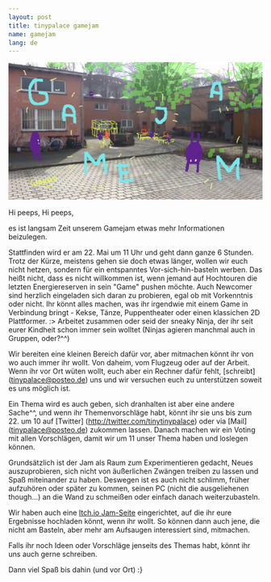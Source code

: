 ```yaml
---
layout: post
title: tinypalace gamejam
name: gamejam
lang: de
---
```


![](/assets/img/gamejam2.png)

Hi peeps,
Hi peeps,

es ist langsam Zeit unserem Gamejam etwas mehr Informationen beizulegen.

Stattfinden wird er am 22. Mai um 11 Uhr und geht dann ganze 6 Stunden.
Trotz der Kürze, meistens gehen sie doch etwas länger, wollen wir euch nicht hetzen, sondern für ein entspanntes Vor-sich-hin-basteln werben.
Das heißt nicht, dass es nicht willkommen ist, wenn jemand auf Hochtouren die letzten Energiereserven in sein "Game" pushen möchte.
Auch Newcomer sind herzlich eingeladen sich daran zu probieren, egal ob mit Vorkenntnis oder nicht.
Ihr könnt alles machen, was ihr irgendwie mit einem Game in Verbindung bringt - Kekse, Tänze, Puppentheater oder einen klassichen 2D Plattformer. :>
Arbeitet zusammen oder seid der sneaky Ninja, der ihr seit eurer Kindheit schon immer sein wolltet (Ninjas agieren manchmal auch in Gruppen, oder?^^)

Wir bereiten eine kleinen Bereich dafür vor, aber mitmachen könnt ihr von wo auch immer ihr wollt. Von daheim, vom Flugzeug oder auf der Arbeit.
Wenn ihr vor Ort wüten wollt, euch aber ein Rechner dafür fehlt, [schreibt] (tinypalace@posteo.de) uns und wir versuchen euch zu unterstützen soweit es uns möglich ist.

Ein Thema wird es auch geben, sich dranhalten ist aber eine andere Sache^^, und wenn ihr Themenvorschläge habt, könnt ihr sie uns bis zum 22. um 10 auf [Twitter] (http://twitter.com/tinytinypalace) oder via [Mail] (tinypalace@posteo.de) zukommen lassen.
Danach machen wir ein Voting mit allen Vorschlägen, damit wir um 11 unser Thema haben und loslegen können.

Grundsätzlich ist der Jam als Raum zum Experimentieren gedacht, Neues auszuprobieren, sich nicht von äußerlichen Zwängen treiben zu lassen und Spaß miteinander zu haben.
Deswegen ist es auch nicht schlimm, früher aufzuhören oder später zu kommen, seinen PC (nicht die ausgeliehenen though...) an die Wand zu schmeißen oder einfach danach weiterzubasteln.

Wir haben auch eine [Itch.io Jam-Seite](https://itch.io/jam/tinypalace) eingerichtet, auf die ihr eure Ergebnisse hochladen könnt, wenn ihr wollt.
So können dann auch jene, die nicht am Basteln, aber mehr am Aufsaugen interessiert sind, mitmachen.

Falls ihr noch Ideen oder Vorschläge jenseits des Themas habt, könnt ihr uns auch gerne schreiben.

Dann viel Spaß bis dahin (und vor Ort)
:}

